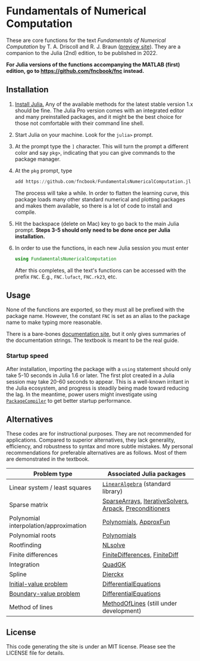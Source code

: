 # Fundamentals of Numerical Computation

These are core functions for the text *Fundamentals of Numerical Computation* by T. A. Driscoll and R. J. Braun ([preview site](http://tobydriscoll.net/unlinked/fnc-preview/)). They are a companion to the Julia (2nd) edition, to be published in 2022.

**For Julia versions of the functions accompanying the MATLAB (first) edition, go to https://github.com/fncbook/fnc instead.**

## Installation

1. [Install Julia.](https://julialang.org/downloads/) Any of the available methods for the latest stable version 1.x should be fine. The Julia Pro version comes with an integrated editor and many preinstalled packages, and it might be the best choice for those not comfortable with their command line shell.
2. Start Julia on your machine. Look for the `julia>` prompt.
3. At the prompt type the `]` character. This will turn the prompt a different color and say `pkg>`, indicating that you can give commands to the package manager.
4. At the `pkg` prompt, type

   ```julia
   add https://github.com/fncbook/FundamentalsNumericalComputation.jl
   ```

   The process will take a while. In order to flatten the learning curve, this package loads many other standard numerical and plotting packages and makes them available, so there is a lot of code to install and compile.
5. Hit the backspace (delete on Mac) key to go back to the main Julia prompt. **Steps 3-5 should only need to be done once per Julia installation.**
6. In order to use the functions, in each new Julia session you must enter

   ```julia
   using FundamentalsNumericalComputation
   ```

   After this completes, all the text's functions can be accessed with the prefix `FNC`. E.g., `FNC.lufact`, `FNC.rk23`, etc.

## Usage

None of the functions are exported, so they must all be prefixed with the package name. However, the constant `FNC` is set as an alias to the package name to make typing more reasonable. 

There is a bare-bones [documentation site](https://fncbook.github.io/FundamentalsNumericalComputation.jl/functions/), but it only gives summaries of the documentation strings. The textbook is meant to be the real guide.

### Startup speed

After installation, importing the package with a `using` statement should only take 5-10 seconds in Julia 1.6 or later. The first plot created in a Julia session may take 20-60 seconds to appear. This is a well-known irritant in the Julia ecosystem, and progress is steadily being made toward reducing the lag. In the meantime, power users might investigate using [`PackageCompiler`](https://julialang.github.io/PackageCompiler.jl/dev/) to get better startup performance.

## Alternatives 

These codes are for instructional purposes. They are not recommended for applications. Compared to superior alternatives, they lack generality, efficiency, and robustness to syntax and more subtle mistakes. My personal recommendations for preferable alternatives are as follows. Most of them are demonstrated in the textbook.

|  Problem type | Associated Julia packages |
|-----------------|---------------|
| Linear system / least squares   |  [`LinearAlgebra`](https://docs.julialang.org/en/v1/stdlib/LinearAlgebra/#man-linalg) (standard library)   |
| Sparse matrix     | [SparseArrays](https://docs.julialang.org/en/v1/stdlib/SparseArrays/#Sparse-Arrays), [IterativeSolvers](https://iterativesolvers.julialinearalgebra.org/stable/),  [Arpack](https://arpack.julialinearalgebra.org/stable/), [Preconditioners](https://github.com/mohamed82008/Preconditioners.jl) |
| Polynomial interpolation/approximation  | [Polynomials](https://juliamath.github.io/Polynomials.jl/stable/), [ApproxFun](https://juliaapproximation.github.io/ApproxFun.jl/stable/) |
| Polynomial roots    | [Polynomials](https://juliamath.github.io/Polynomials.jl/stable/#Root-finding-1) |
| Rootfinding       | [NLsolve](https://github.com/JuliaNLSolvers/NLsolve.jl) |
| Finite differences | [FiniteDifferences](https://juliadiff.org/FiniteDifferences.jl/latest/), [FiniteDiff](https://github.com/JuliaDiff/FiniteDiff.jl) | 
| Integration        | [QuadGK](https://juliamath.github.io/QuadGK.jl/stable/) |
| Spline  | [Dierckx](https://github.com/kbarbary/Dierckx.jl)  | 
| [Initial-value problem](https://diffeq.sciml.ai/latest/tutorials/ode_example/#ode_example)   | [DifferentialEquations](https://diffeq.sciml.ai/latest/) | 
| [Boundary-value problem](https://diffeq.sciml.ai/latest/tutorials/bvp_example/#Boundary-Value-Problems)  | [DifferentialEquations](https://diffeq.sciml.ai/latest/) |
| Method of lines  |  [MethodOfLines](https://methodoflines.sciml.ai/dev/) (still under development)



## License

This code generating the site is under an MIT license. Please see the LICENSE file for details.
